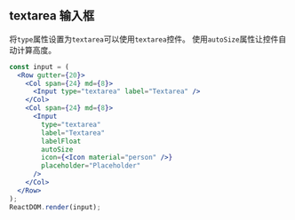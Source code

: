 ## textarea 输入框

将`type`属性设置为`textarea`可以使用`textarea`控件。
使用`autoSize`属性让控件自动计算高度。

<!--start-code-->

```jsx
const input = (
  <Row gutter={20}>
    <Col span={24} md={8}>
      <Input type="textarea" label="Textarea" />
    </Col>
    <Col span={24} md={8}>
      <Input
        type="textarea"
        label="Textarea"
        labelFloat
        autoSize
        icon={<Icon material="person" />}
        placeholder="Placeholder"
      />
    </Col>
  </Row>
);
ReactDOM.render(input);
```

<!--end-code-->

